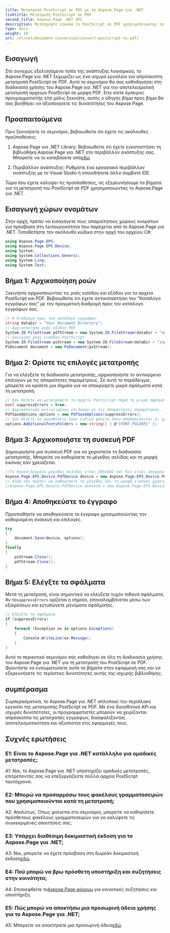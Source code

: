 ```yaml
---
title: Μετατροπή PostScript σε PDF με το Aspose.Page για .NET
linktitle: Μετατροπή PostScript σε PDF
second_title: Aspose.Page .NET API
description: Μετατρέψτε εύκολα το PostScript σε PDF χρησιμοποιώντας το Aspose.Page για .NET. Στιβαρό, αξιόπιστο και φιλικό προς τους προγραμματιστές.
type: docs
weight: 10
url: /el/net/document-conversion/convert-postscript-to-pdf/
---
```

## Εισαγωγή

Στο συνεχώς εξελισσόμενο τοπίο της ανάπτυξης λογισμικού, το Aspose.Page για .NET ξεχωρίζει ως ένα ισχυρό εργαλείο για απρόσκοπτη μετατροπή PostScript σε PDF. Αυτό το σεμινάριο θα σας καθοδηγήσει στη διαδικασία χρήσης του Aspose.Page για .NET για την αποτελεσματική μετατροπή αρχείων PostScript σε μορφή PDF. Είτε είστε έμπειρος προγραμματιστής είτε μόλις ξεκινάτε, αυτός ο οδηγός βήμα προς βήμα θα σας βοηθήσει να αξιοποιήσετε τις δυνατότητες του Aspose.Page.

## Προαπαιτούμενα

Πριν ξεκινήσετε το σεμινάριο, βεβαιωθείτε ότι έχετε τις ακόλουθες προϋποθέσεις:

1.  Aspose.Page για .NET Library: Βεβαιωθείτε ότι έχετε εγκαταστήσει τη βιβλιοθήκη Aspose.Page για .NET στο περιβάλλον ανάπτυξης σας. Μπορείτε να το κατεβάσετε από[εδώ](https://releases.aspose.com/page/net/).

2. Περιβάλλον ανάπτυξης: Ρυθμίστε ένα εργασιακό περιβάλλον ανάπτυξης με το Visual Studio ή οποιοδήποτε άλλο συμβατό IDE.

Τώρα που έχετε καλύψει τις προϋποθέσεις, ας εξερευνήσουμε τα βήματα για τη μετατροπή του PostScript σε PDF χρησιμοποιώντας το Aspose.Page για .NET.

## Εισαγωγή χώρων ονομάτων

Στην αρχή, πρέπει να εισαγάγετε τους απαραίτητους χώρους ονομάτων για πρόσβαση στη λειτουργικότητα που παρέχεται από το Aspose.Page για .NET. Τοποθετήστε τον ακόλουθο κώδικα στην αρχή του αρχείου C#:

```csharp
using Aspose.Page.EPS;
using Aspose.Page.EPS.Device;
using System;
using System.Collections.Generic;
using System.Linq;
using System.Text;
```

## Βήμα 1: Αρχικοποίηση ροών

Ξεκινήστε αρχικοποιώντας τις ροές εισόδου και εξόδου για τα αρχεία PostScript και PDF. Βεβαιωθείτε ότι έχετε αντικαταστήσει τον "Κατάλογο εγγράφων σας" με την πραγματική διαδρομή προς τον κατάλογο εγγράφων σας.

```csharp
// Η διαδρομή προς τον κατάλογο εγγράφων.
string dataDir = "Your Document Directory";
// Αρχικοποίηση ροής εξόδου PDF
System.IO.FileStream pdfStream = new System.IO.FileStream(dataDir + "outputPDF_out.pdf", System.IO.FileMode.Create, System.IO.FileAccess.Write);
// Εκκίνηση ροής εισόδου PostScript
System.IO.FileStream psStream = new System.IO.FileStream(dataDir + "input.ps", System.IO.FileMode.Open, System.IO.FileAccess.Read);
PsDocument document = new PsDocument(psStream);
```

## Βήμα 2: Ορίστε τις επιλογές μετατροπής

Για να ελέγξετε τη διαδικασία μετατροπής, αρχικοποιήστε το αντικείμενο επιλογών με τις απαραίτητες παραμέτρους. Σε αυτό το παράδειγμα, μπορείτε να ορίσετε μια σημαία για να αποκρύψετε μικρά σφάλματα κατά τη μετατροπή.

```csharp
// Εάν θέλετε να μετατρέψετε το αρχείο Postscript παρά τα μικρά σφάλματα, ορίστε αυτήν τη σημαία
bool suppressErrors = true;
// Αρχικοποίηση αντικειμένου επιλογών με τις απαραίτητες παραμέτρους.
PdfSaveOptions options = new PdfSaveOptions(suppressErrors);
// Εάν θέλετε να προσθέσετε έναν ειδικό φάκελο όπου αποθηκεύονται οι γραμματοσειρές. Ο προεπιλεγμένος φάκελος γραμματοσειρών στο λειτουργικό σύστημα περιλαμβάνεται πάντα.
options.AdditionalFontsFolders = new string[] { @"{FONT_FOLDER}" };
```

## Βήμα 3: Αρχικοποιήστε τη συσκευή PDF

Δημιουργήστε μια συσκευή PDF για να χειριστείτε τη διαδικασία μετατροπής. Μπορείτε να καθορίσετε το μέγεθος σελίδας και τη μορφή εικόνας εάν χρειάζεται.

```csharp
//Το προεπιλεγμένο μέγεθος σελίδας είναι 595x842 και δεν είναι υποχρεωτικό να το ορίσετε σε PdfDevice
Aspose.Page.EPS.Device.PdfDevice device = new Aspose.Page.EPS.Device.PdfDevice(pdfStream);
// Αλλά εάν πρέπει να καθορίσετε το μέγεθος και τη μορφή εικόνας χρησιμοποιήστε την ακόλουθη γραμμή
//Aspose.Page.EPS.Device.PdfDevice συσκευή = new Aspose.Page.EPS.Device.PdfDevice(pdfStream, new System.Drawing.Size(595, 842));
```

## Βήμα 4: Αποθηκεύστε το έγγραφο

Προσπαθήστε να αποθηκεύσετε το έγγραφο χρησιμοποιώντας την καθορισμένη συσκευή και επιλογές.

```csharp
try
{
    document.Save(device, options);
}
finally
{
    psStream.Close();
    pdfStream.Close();
}
```

## Βήμα 5: Ελέγξτε τα σφάλματα

 Μετά τη μετατροπή, είναι σημαντικό να ελέγξετε τυχόν πιθανά σφάλματα. Αν το`suppressErrors` ορίζεται η σημαία, επαναλαμβάνεται μέσω των εξαιρέσεων και εκτυπώνετε μηνύματα σφάλματος.

```csharp
// Ελέγξτε τα σφάλματα
if (suppressErrors)
{
    foreach (Exception ex in options.Exceptions)
    {
        Console.WriteLine(ex.Message);
    }
}
```

Αυτό το περιεκτικό σεμινάριο σάς καθοδηγεί σε όλη τη διαδικασία χρήσης του Aspose.Page για .NET για τη μετατροπή του PostScript σε PDF. Φροντίστε να ενσωματώσετε αυτά τα βήματα στην εφαρμογή σας και να εξερευνήσετε τις τεράστιες δυνατότητες αυτής της ισχυρής βιβλιοθήκης.

## συμπέρασμα

Συμπερασματικά, το Aspose.Page για .NET απλοποιεί την περίπλοκη εργασία της μετατροπής PostScript σε PDF. Με ένα διαισθητικό API και ισχυρές δυνατότητες, οι προγραμματιστές μπορούν να χειρίζονται απρόσκοπτα τις μετατροπές εγγράφων, διασφαλίζοντας αποτελεσματικότητα και αξιοπιστία στις εφαρμογές τους.

## Συχνές ερωτήσεις

### Ε1: Είναι το Aspose.Page για .NET κατάλληλο για ομαδικές μετατροπές;

A1: Ναι, το Aspose.Page για .NET υποστηρίζει ομαδικές μετατροπές, επιτρέποντάς σας να επεξεργάζεστε πολλά αρχεία PostScript ταυτόχρονα.

### Ε2: Μπορώ να προσαρμόσω τους φακέλους γραμματοσειρών που χρησιμοποιούνται κατά τη μετατροπή;

Α2: Απολύτως. Όπως φαίνεται στο σεμινάριο, μπορείτε να καθορίσετε πρόσθετους φακέλους γραμματοσειρών για να καλύψετε τις συγκεκριμένες απαιτήσεις σας.

### Ε3: Υπάρχει διαθέσιμη δοκιμαστική έκδοση για το Aspose.Page για .NET;

 A3: Ναι, μπορείτε να έχετε πρόσβαση στη δωρεάν δοκιμαστική έκδοση[εδώ](https://releases.aspose.com/).

### Ε4: Πού μπορώ να βρω πρόσθετη υποστήριξη και συζητήσεις στην κοινότητα;

 A4: Επισκεφθείτε το[Aspose.Page φόρουμ](https://forum.aspose.com/c/page/39) για κοινοτικές συζητήσεις και υποστήριξη.

### Ε5: Πώς μπορώ να αποκτήσω μια προσωρινή άδεια χρήσης για το Aspose.Page για .NET;

 A5: Μπορείτε να αποκτήσετε μια προσωρινή άδεια[εδώ](https://purchase.aspose.com/temporary-license/).